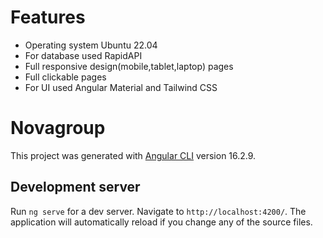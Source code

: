 # Features

- Operating system Ubuntu 22.04
- For database used RapidAPI
- Full responsive design(mobile,tablet,laptop) pages
- Full clickable pages
- For UI used Angular Material and Tailwind CSS

# Novagroup

This project was generated with [Angular CLI](https://github.com/angular/angular-cli) version 16.2.9.

## Development server

Run `ng serve` for a dev server. Navigate to `http://localhost:4200/`. The application will automatically reload if you change any of the source files.
